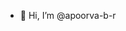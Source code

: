 - 👋 Hi, I’m @apoorva-b-r
<!---
apoorva-b-r/apoorva-b-r is a ✨ special ✨ repository because its `README.md` (this file) appears on your GitHub profile.
You can click the Preview link to take a look at your changes.
--->
